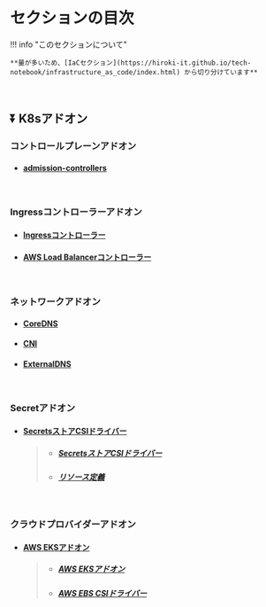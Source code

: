 # セクションの目次

!!! info "このセクションについて"

    **量が多いため、[IaCセクション](https://hiroki-it.github.io/tech-notebook/infrastructure_as_code/index.html) から切り分けています**

<br>

## ⏬ K8sアドオン

### コントロールプレーンアドオン

* #### [admission-controllers](https://hiroki-it.github.io/tech-notebook/infrastructure_as_code/infrastructure_as_code_kubernetes_addon_component_control_plane_admission_controllers.html)

<br>

### Ingressコントローラーアドオン

* #### [Ingressコントローラー](https://hiroki-it.github.io/tech-notebook/infrastructure_as_code/infrastructure_as_code_kubernetes_addon_ingress_controller.html)

* #### [AWS Load Balancerコントローラー](https://hiroki-it.github.io/tech-notebook/infrastructure_as_code/infrastructure_as_code_kubernetes_addon_ingress_controller_alb.html)

<br>

### ネットワークアドオン

* #### [CoreDNS](https://hiroki-it.github.io/tech-notebook/infrastructure_as_code/infrastructure_as_code_kubernetes_addon_network_coredns.html)

* #### [CNI](https://hiroki-it.github.io/tech-notebook/infrastructure_as_code/infrastructure_as_code_kubernetes_addon_network_cni.html)

* #### [ExternalDNS](https://hiroki-it.github.io/tech-notebook/infrastructure_as_code/infrastructure_as_code_kubernetes_addon_network_external_dns.html)

<br>

### Secretアドオン

* #### <u>SecretsストアCSIドライバー</u>
  > * ##### [SecretsストアCSIドライバー](https://hiroki-it.github.io/tech-notebook/infrastructure_as_code/infrastructure_as_code_kubernetes_addon_secrets_store_csi_driver.html)
  > * ##### [︎リソース定義](https://hiroki-it.github.io/tech-notebook/infrastructure_as_code/infrastructure_as_code_kubernetes_addon_secrets_store_csi_driver_resource_definition.html)

<br>

### クラウドプロバイダーアドオン

* #### <u>AWS EKSアドオン</u>
  > * ##### [AWS EKSアドオン](https://hiroki-it.github.io/tech-notebook/infrastructure_as_code/infrastructure_as_code_kubernetes_addon_cloud_provider_aws_eks.html)
  > * ##### [AWS EBS CSIドライバー](https://hiroki-it.github.io/tech-notebook/infrastructure_as_code/infrastructure_as_code_kubernetes_addon_cloud_provider_aws_eks_ebs_csi_driver.html)

<br>
